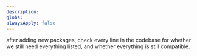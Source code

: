 ```yaml
---
description: 
globs: 
alwaysApply: false
---
```

after adding new packages, check every line in the codebase for whether we still need everything listed, and whether everything is still compatible.